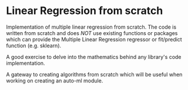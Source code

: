 # Linear Regression from scratch

Implementation of multiple linear regression from scratch. The code is written from scratch and does *NOT* use existing functions or packages which can provide the Multiple Linear Regression regressor or fit/predict function (e.g. sklearn).

A good exercise to delve into the mathematics behind any library's code implementation. 

A gateway to creating algorithms from scratch which will be useful when working on creating an auto-ml module.
